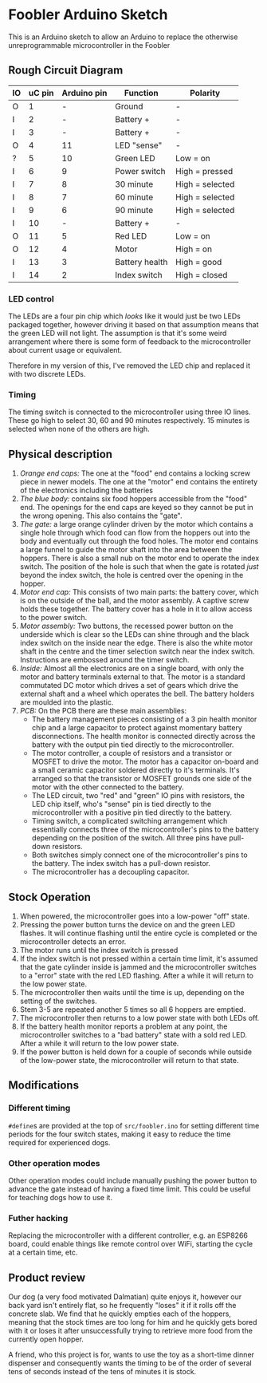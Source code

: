 # Foobler Arduino Sketch

This is an Arduino sketch to allow an Arduino to replace the otherwise unreprogrammable microcontroller in the Foobler

## Rough Circuit Diagram

|IO|uC pin|Arduino pin|Function      |Polarity       |
|--|------|-----------|--------------|---------------|
|O |1     |-          |Ground        |-              |
|I |2     |-          |Battery +     |-              |
|I |3     |-          |Battery +     |-              |
|O |4     |11         |LED "sense"   |-              |
|? |5     |10         |Green LED     |Low = on       |
|I |6     |9          |Power switch  |High = pressed |
|I |7     |8          |30 minute     |High = selected|
|I |8     |7          |60 minute     |High = selected|
|I |9     |6          |90 minute     |High = selected|
|I |10    |-          |Battery +     |-              |
|O |11    |5          |Red LED       |Low = on       |
|O |12    |4          |Motor         |High = on      |
|I |13    |3          |Battery health|High = good    |
|I |14    |2          |Index switch  |High = closed  |

### LED control

The LEDs are a four pin chip which _looks_ like it would just be two LEDs packaged together, however driving it based on that assumption means that the green LED will not light. The assumption is that it's some weird arrangement where there is some form of feedback to the microcontroller about current usage or equivalent.

Therefore in my version of this, I've removed the LED chip and replaced it with two discrete LEDs.

### Timing

The timing switch is connected to the microcontroller using three IO lines. These go high to select 30, 60 and 90 minutes respectively. 15 minutes is selected when none of the others are high.

## Physical description

1. *Orange end caps:* The one at the "food" end contains a locking screw piece in newer models. The one at the "motor" end contains the entirety of the electronics including the batteries
2. *The blue body:* contains six food hoppers accessible from the "food" end. The openings for the end caps are keyed so they cannot be put in the wrong opening. This also contains the "gate".
3. *The gate:* a large orange cylinder driven by the motor which contains a single hole through which food can flow from the hoppers out into the body and eventually out through the food holes. The motor end contains a large funnel to guide the motor shaft into the area between the hoppers. There is also a small nub on the motor end to operate the index switch. The position of the hole is such that when the gate is rotated _just_ beyond the index switch, the hole is centred over the opening in the hopper.
4. *Motor end cap:* This consists of two main parts: the battery cover, which is on the outside of the ball, and the motor assembly. A captive screw holds these together. The battery cover has a hole in it to allow access to the power switch.
5. *Motor assembly:* Two buttons, the recessed power button on the underside which is clear so the LEDs can shine through and the black index switch on the inside near the edge. There is also the white motor shaft in the centre and the timer selection switch near the index switch. Instructions are embossed around the timer switch.
6. *Inside:* Almost all the electronics are on a single board, with only the motor and battery terminals external to that. The motor is a standard commutated DC motor which drives a set of gears which drive the external shaft and a wheel which operates the bell. The battery holders are moulded into the plastic.
7. *PCB:* On the PCB there are these main assemblies:
   * The battery management pieces consisting of a 3 pin health monitor chip and a large capacitor to protect against momentary battery disconnections. The health monitor is connected directly across the battery with the output pin tied directly to the microcontroller.
   * The motor controller, a couple of resistors and a transistor or MOSFET to drive the motor. The motor has a capacitor on-board and a small ceramic capacitor soldered directly to it's terminals. It's arranged so that the transistor or MOSFET grounds one side of the motor with the other connected to the battery.
   * The LED circuit, two "red" and "green" IO pins with resistors, the LED chip itself, who's "sense" pin is tied directly to the microcontroller with a positive pin tied directly to the battery.
   * Timing switch, a complicated switching arrangement which essentially connects three of the microcontroller's pins to the battery depending on the position of the switch. All three pins have pull-down resistors.
   * Both switches simply connect one of the microcontroller's pins to the battery. The index switch has a pull-down resistor.
   * The microcontroller has a decoupling capacitor.

## Stock Operation

1. When powered, the microcontroller goes into a low-power "off" state.
2. Pressing the power button turns the device on and the green LED flashes. It will continue flashing until the entire cycle is completed or the microcontroller detects an error.
3. The motor runs until the index switch is pressed
4. If the index switch is not pressed within a certain time limit, it's assumed that the gate cylinder inside is jammed and the microcontroller switches to a "error" state with the red LED flashing. After a while it will return to the low power state.
5. The microcontroller then waits until the time is up, depending on the setting of the switches.
6. Stem 3-5 are repeated another 5 times so all 6 hoppers are emptied.
7. The microcontroller then returns to a low power state with both LEDs off.
8. If the battery health monitor reports a problem at any point, the microcontroller switches to a "bad battery" state with a sold red LED. After a while it will return to the low power state.
9. If the power button is held down for a couple of seconds while outside of the low-power state, the microcontroller will return to that state.

## Modifications

### Different timing
`#define`s are provided at the top of `src/foobler.ino` for setting different time periods for the four switch states, making it easy to reduce the time required for experienced dogs.

### Other operation modes
Other operation modes could include manually pushing the power button to advance the gate instead of having a fixed time limit. This could be useful for teaching dogs how to use it. 

### Futher hacking
Replacing the microcontroller with a different controller, e.g. an ESP8266 board, could enable things like remote control over WiFi, starting the cycle at a certain time, etc.

## Product review

Our dog (a very food motivated Dalmatian) quite enjoys it, however our back yard isn't entirely flat, so he frequently "loses" it if it rolls off the concrete slab. We find that he quickly empties each of the hoppers, meaning that the stock times are too long for him and he quickly gets bored with it or loses it after unsuccessfully trying to retrieve more food from the currently open hopper.

A friend, who this project is for, wants to use the toy as a short-time dinner dispenser and consequently wants the timing to be of the order of several tens of seconds instead of the tens of minutes it is stock.
